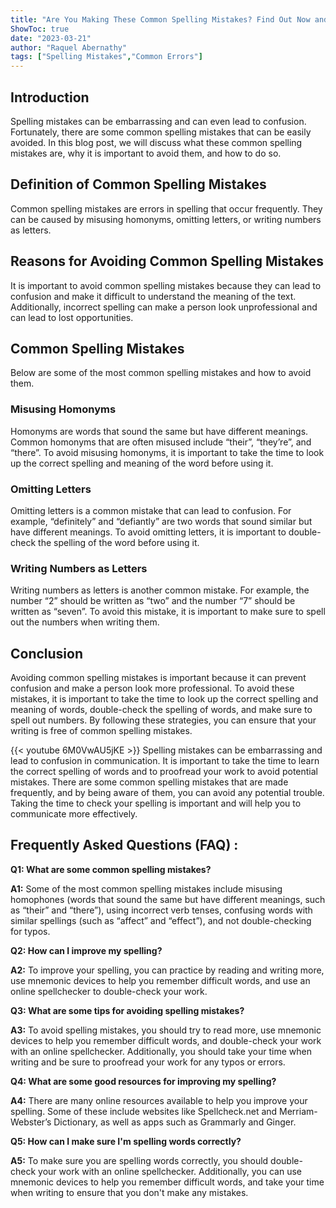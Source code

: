 ```yaml
---
title: "Are You Making These Common Spelling Mistakes? Find Out Now and Avoid Trouble!"
ShowToc: true 
date: "2023-03-21"
author: "Raquel Abernathy" 
tags: ["Spelling Mistakes","Common Errors"]
---
```

## Introduction

Spelling mistakes can be embarrassing and can even lead to confusion. Fortunately, there are some common spelling mistakes that can be easily avoided. In this blog post, we will discuss what these common spelling mistakes are, why it is important to avoid them, and how to do so.

## Definition of Common Spelling Mistakes

Common spelling mistakes are errors in spelling that occur frequently. They can be caused by misusing homonyms, omitting letters, or writing numbers as letters. 

## Reasons for Avoiding Common Spelling Mistakes

It is important to avoid common spelling mistakes because they can lead to confusion and make it difficult to understand the meaning of the text. Additionally, incorrect spelling can make a person look unprofessional and can lead to lost opportunities.

## Common Spelling Mistakes

Below are some of the most common spelling mistakes and how to avoid them. 

### Misusing Homonyms

Homonyms are words that sound the same but have different meanings. Common homonyms that are often misused include “their”, “they’re”, and “there”. To avoid misusing homonyms, it is important to take the time to look up the correct spelling and meaning of the word before using it. 

### Omitting Letters

Omitting letters is a common mistake that can lead to confusion. For example, “definitely” and “defiantly” are two words that sound similar but have different meanings. To avoid omitting letters, it is important to double-check the spelling of the word before using it.

### Writing Numbers as Letters

Writing numbers as letters is another common mistake. For example, the number “2” should be written as “two” and the number “7” should be written as “seven”. To avoid this mistake, it is important to make sure to spell out the numbers when writing them.

## Conclusion

Avoiding common spelling mistakes is important because it can prevent confusion and make a person look more professional. To avoid these mistakes, it is important to take the time to look up the correct spelling and meaning of words, double-check the spelling of words, and make sure to spell out numbers. By following these strategies, you can ensure that your writing is free of common spelling mistakes.

{{< youtube 6M0VwAU5jKE >}} 
Spelling mistakes can be embarrassing and lead to confusion in communication. It is important to take the time to learn the correct spelling of words and to proofread your work to avoid potential mistakes. There are some common spelling mistakes that are made frequently, and by being aware of them, you can avoid any potential trouble. Taking the time to check your spelling is important and will help you to communicate more effectively.

## Frequently Asked Questions (FAQ) :
**Q1: What are some common spelling mistakes?**

**A1:** Some of the most common spelling mistakes include misusing homophones (words that sound the same but have different meanings, such as “their” and “there”), using incorrect verb tenses, confusing words with similar spellings (such as “affect” and “effect”), and not double-checking for typos.

**Q2: How can I improve my spelling?**

**A2:** To improve your spelling, you can practice by reading and writing more, use mnemonic devices to help you remember difficult words, and use an online spellchecker to double-check your work.

**Q3: What are some tips for avoiding spelling mistakes?**

**A3:** To avoid spelling mistakes, you should try to read more, use mnemonic devices to help you remember difficult words, and double-check your work with an online spellchecker. Additionally, you should take your time when writing and be sure to proofread your work for any typos or errors.

**Q4: What are some good resources for improving my spelling?**

**A4:** There are many online resources available to help you improve your spelling. Some of these include websites like Spellcheck.net and Merriam-Webster’s Dictionary, as well as apps such as Grammarly and Ginger.

**Q5: How can I make sure I'm spelling words correctly?**

**A5:** To make sure you are spelling words correctly, you should double-check your work with an online spellchecker. Additionally, you can use mnemonic devices to help you remember difficult words, and take your time when writing to ensure that you don't make any mistakes.





